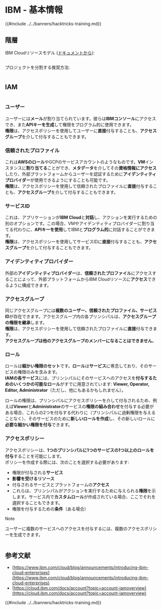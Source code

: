 # IBM - 基本情報

{{#include ../../banners/hacktricks-training.md}}

## 階層

IBM Cloudリソースモデル ([ドキュメントから](https://www.ibm.com/blog/announcement/introducing-ibm-cloud-enterprises/)):

<figure><img src="../../images/image (225).png" alt=""><figcaption></figcaption></figure>

プロジェクトを分割する推奨方法:

<figure><img src="../../images/image (239).png" alt=""><figcaption></figcaption></figure>

## IAM

<figure><img src="../../images/image (266).png" alt=""><figcaption></figcaption></figure>

### ユーザー

ユーザーには**メール**が割り当てられています。彼らは**IBMコンソール**にアクセスでき、また**APIキーを生成**して権限をプログラム的に使用できます。\
**権限**は、アクセスポリシーを使用してユーザーに**直接**付与することも、**アクセスグループ**を介して付与することもできます。

### 信頼されたプロファイル

これは**AWSのロール**やGCPのサービスアカウントのようなものです。**VM**インスタンスに**割り当てる**ことができ、**メタデータ**を介してその**資格情報にアクセス**したり、外部プラットフォームからユーザーを認証するために**アイデンティティプロバイダー**が使用できるようにすることも可能です。\
**権限**は、アクセスポリシーを使用して信頼されたプロファイルに**直接**付与することも、**アクセスグループ**を介して付与することもできます。

### サービスID

これは、アプリケーションが**IBM Cloud**と**対話**し、アクションを実行するための別のオプションです。この場合、VMやアイデンティティプロバイダーに割り当てる代わりに、**APIキーを使用**してIBMと**プログラム的**に対話することができます。\
**権限**は、アクセスポリシーを使用してサービスIDに**直接**付与することも、**アクセスグループ**を介して付与することもできます。

### アイデンティティプロバイダー

外部の**アイデンティティプロバイダー**は、**信頼されたプロファイル**にアクセスすることによって、外部プラットフォームからIBM Cloudリソースに**アクセス**できるように構成できます。

### アクセスグループ

同じアクセスグループには**複数のユーザー、信頼されたプロファイル、サービスID**が存在できます。アクセスグループ内の各プリンシパルは、**アクセスグループの権限を継承**します。\
**権限**は、アクセスポリシーを使用して信頼されたプロファイルに**直接**付与できます。\
**アクセスグループは他のアクセスグループのメンバーになることはできません**。

### ロール

ロールは**細かい権限のセット**です。**ロール**は**サービス**に専念しており、そのサービスの権限のみを含みます。\
**IAMの各サービス**には、プリンシパルにそのサービスへのアクセスを**付与するためのいくつかの可能なロール**がすでに用意されています: **Viewer, Operator, Editor, Administrator**（ただし、他にもあるかもしれません）。

ロールの権限は、プリンシパルにアクセスポリシーを介して付与されるため、例えば**Viewer**と**Administrator**のサービスの**権限の組み合わせ**を付与する必要がある場合、これらの2つを付与する代わりに（プリンシパルに過剰権限を与えることなく）、そのサービスのために**新しいロールを作成**し、その新しいロールに**必要な細かい権限を付与**できます。

### アクセスポリシー

アクセスポリシーは、**1つのプリンシパルに1つのサービスの1つ以上のロールを付与**することを可能にします。\
ポリシーを作成する際には、次のことを選択する必要があります:

- 権限が付与される**サービス**
- **影響を受けるリソース**
- 付与されるサービスとプラットフォームの**アクセス**
- これらは、プリンシパルがアクションを実行するために与えられる**権限**を示します。サービス内で**カスタムロール**が作成されている場合、ここでそれを選択することもできます。
- 権限を付与するための**条件**（ある場合）

> [!NOTE]
> ユーザーに複数のサービスへのアクセスを付与するには、複数のアクセスポリシーを生成できます。

<figure><img src="../../images/image (248).png" alt=""><figcaption></figcaption></figure>

## 参考文献

- [https://www.ibm.com/cloud/blog/announcements/introducing-ibm-cloud-enterprises](https://www.ibm.com/cloud/blog/announcements/introducing-ibm-cloud-enterprises)
- [https://cloud.ibm.com/docs/account?topic=account-iamoverview](https://cloud.ibm.com/docs/account?topic=account-iamoverview)

{{#include ../../banners/hacktricks-training.md}}

